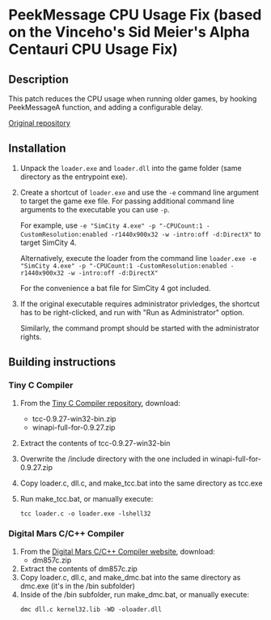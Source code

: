 # PeekMessage CPU Usage Fix (based on the Vinceho's Sid Meier's Alpha Centauri CPU Usage Fix)

## Description

This patch reduces the CPU usage when running older games, by hooking PeekMessageA function, and adding a configurable delay.

[Original repository](https://github.com/vinceho/smac-cpu-fix)

## Installation

1. Unpack the `loader.exe` and `loader.dll` into the game folder (same directory as the entrypoint exe).

2. Create a shortcut of `loader.exe` and use the `-e` command line argument to target the game exe file.
   For passing additional command line arguments to the executable you can use `-p`.

   For example, use `-e "SimCity 4.exe" -p "-CPUCount:1 -CustomResolution:enabled -r1440x900x32 -w -intro:off -d:DirectX"` to target SimCity 4.

   Alternatively, execute the loader from the command line `loader.exe -e "SimCity 4.exe" -p "-CPUCount:1 -CustomResolution:enabled -r1440x900x32 -w -intro:off -d:DirectX"`

   For the convenience a bat file for SimCity 4 got included.

4. If the original executable requires administrator privledges, the shortcut has to be right-clicked, and run with "Run as Administrator" option.

   Similarly, the command prompt should be started with the administrator rights.

## Building instructions
### Tiny C Compiler

1. From the [Tiny C Compiler repository](http://download.savannah.gnu.org/releases/tinycc/), download:
   - tcc-0.9.27-win32-bin.zip
   - winapi-full-for-0.9.27.zip

2. Extract the contents of tcc-0.9.27-win32-bin
3. Overwrite the /include directory with the one included in winapi-full-for-0.9.27.zip
4. Copy loader.c, dll.c, and make_tcc.bat into the same directory as tcc.exe
5. Run make_tcc.bat, or manually execute:
      ```tcc -shared dll.c -o loader.dll
      tcc loader.c -o loader.exe -lshell32
      ```

### Digital Mars C/C++ Compiler

1. From the [Digital Mars C/C++ Compiler website](https://digitalmars.com/download/freecompiler.html), download:
      - dm857c.zip
2. Extract the contents of dm857c.zip
3. Copy loader.c, dll.c, and make_dmc.bat into the same directory as dmc.exe (it's in the /bin subfolder)
4. Inside of the /bin subfolder, run make_dmc.bat, or manually execute:
      ```dmc loader.c shell32.lib
      dmc dll.c kernel32.lib -WD -oloader.dll
      ```

